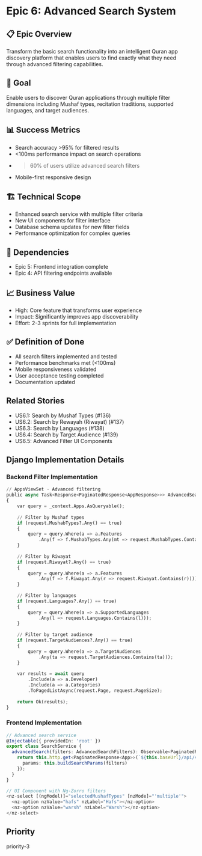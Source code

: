 # Epic 6: Advanced Search System

## 📋 Epic Overview
Transform the basic search functionality into an intelligent Quran app discovery platform that enables users to find exactly what they need through advanced filtering capabilities.

## 🎯 Goal
Enable users to discover Quran applications through multiple filter dimensions including Mushaf types, recitation traditions, supported languages, and target audiences.

## 📊 Success Metrics
- Search accuracy >95% for filtered results
- <100ms performance impact on search operations
- >60% of users utilize advanced search filters
- Mobile-first responsive design

## 🏗️ Technical Scope
- Enhanced search service with multiple filter criteria
- New UI components for filter interface
- Database schema updates for new filter fields
- Performance optimization for complex queries

## 🔗 Dependencies
- Epic 5: Frontend integration complete
- Epic 4: API filtering endpoints available

## 📈 Business Value
- High: Core feature that transforms user experience
- Impact: Significantly improves app discoverability
- Effort: 2-3 sprints for full implementation

## ✅ Definition of Done
- All search filters implemented and tested
- Performance benchmarks met (<100ms)
- Mobile responsiveness validated
- User acceptance testing completed
- Documentation updated

## Related Stories
- US6.1: Search by Mushaf Types (#136)
- US6.2: Search by Rewayah (Riwayat) (#137)
- US6.3: Search by Languages (#138)
- US6.4: Search by Target Audience (#139)
- US6.5: Advanced Filter UI Components

## Django Implementation Details
### Backend Filter Implementation
```python
// AppsViewSet - Advanced filtering
public async Task<Response<PaginatedResponse<AppResponse>>> AdvancedSearch(
{
    var query = _context.Apps.AsQueryable();
    
    // Filter by Mushaf types
    if (request.MushabTypes?.Any() == true)
    {
        query = query.Where(a => a.Features
            .Any(f => f.MushabTypes.Any(mt => request.MushabTypes.Contains(mt))));
    }
    
    // Filter by Riwayat
    if (request.Riwayat?.Any() == true)
    {
        query = query.Where(a => a.Features
            .Any(f => f.Riwayat.Any(r => request.Riwayat.Contains(r))));
    }
    
    // Filter by languages
    if (request.Languages?.Any() == true)
    {
        query = query.Where(a => a.SupportedLanguages
            .Any(l => request.Languages.Contains(l)));
    }
    
    // Filter by target audience
    if (request.TargetAudiences?.Any() == true)
    {
        query = query.Where(a => a.TargetAudiences
            .Any(ta => request.TargetAudiences.Contains(ta)));
    }
    
    var results = await query
        .Include(a => a.Developer)
        .Include(a => a.Categories)
        .ToPagedListAsync(request.Page, request.PageSize);
    
    return Ok(results);
}
```

### Frontend Implementation
```typescript
// Advanced search service
@Injectable({ providedIn: 'root' })
export class SearchService {
  advancedSearch(filters: AdvancedSearchFilters): Observable<PaginatedResponse<App>> {
    return this.http.get<PaginatedResponse<App>>(`${this.baseUrl}/api/v1/apps/search`, {
      params: this.buildSearchParams(filters)
    });
  }
}

// UI Component with Ng-Zorro filters
<nz-select [(ngModel)]="selectedMushafTypes" [nzMode]="'multiple'">
  <nz-option nzValue="hafs" nzLabel="Hafs"></nz-option>
  <nz-option nzValue="warsh" nzLabel="Warsh"></nz-option>
</nz-select>
```

## Priority
priority-3